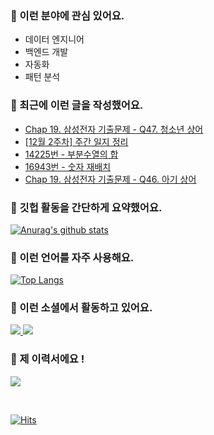 ### 📡 이런 분야에 관심 있어요.

- 데이터 엔지니어
- 백엔드 개발
- 자동화
- 패턴 분석

### 📝 최근에 이런 글을 작성했어요.

<!-- BLOG-POST-LIST:START -->
- [Chap 19. 삼성전자 기출문제 - Q47. 청소년 상어](https://blex.me/@mildsalmon/chap-19-%EC%82%BC%EC%84%B1%EC%A0%84%EC%9E%90-%EA%B8%B0%EC%B6%9C%EB%AC%B8%EC%A0%9C-q47-%EC%B2%AD%EC%86%8C%EB%85%84-%EC%83%81%EC%96%B4)
- [[12월 2주차] 주간 일지 정리](https://blex.me/@mildsalmon/12%EC%9B%94-2%EC%A3%BC%EC%B0%A8-%EC%A3%BC%EA%B0%84-%EC%9D%BC%EC%A7%80-%EC%A0%95%EB%A6%AC)
- [14225번 - 부분수열의 합](https://blex.me/@mildsalmon/14225%EB%B2%88-%EB%B6%80%EB%B6%84%EC%88%98%EC%97%B4%EC%9D%98-%ED%95%A9)
- [16943번 - 숫자 재배치](https://blex.me/@mildsalmon/16943%EB%B2%88-%EC%88%AB%EC%9E%90-%EC%9E%AC%EB%B0%B0%EC%B9%98)
- [Chap 19. 삼성전자 기출문제 - Q46. 아기 상어](https://blex.me/@mildsalmon/chap-19-%EC%82%BC%EC%84%B1%EC%A0%84%EC%9E%90-%EA%B8%B0%EC%B6%9C%EB%AC%B8%EC%A0%9C-q46-%EC%95%84%EA%B8%B0-%EC%83%81%EC%96%B4)
<!-- BLOG-POST-LIST:END -->

### 📑 깃헙 활동을 간단하게 요약했어요.

[![Anurag's github stats](https://github-readme-stats.vercel.app/api?username=mildsalmon&count_private=false&show_icons=true)](https://github.com/mildsalmon)

### 🥇 이런 언어를 자주 사용해요.

[![Top Langs](https://github-readme-stats.vercel.app/api/top-langs/?username=mildsalmon&hide=html)](https://github.com/mildsalmon)

### 🔮 이런 소셜에서 활동하고 있어요.

<p>

<a href="https://blex.me/@mildsalmon/about">
    <img src="http://img.shields.io/badge/BLOG-black?style=plastic&logo=bloglovin">
</a>

<a href="https://solved.ac/profile/mildsalmon">
    <img src="http://img.shields.io/badge/backjoon-blueviolet?style=plastic">
</a>

### 📜 제 이력서에요 !

<!-- <a href="https://mildsalmon.notion.site/c6540c28f55a4d90b4d2dcb181e15307">
    <img src="https://img.shields.io/badge/Resume-orange?style=social&logo=MailChimp">
</a>

<a href="https://mildsalmon.notion.site/c6540c28f55a4d90b4d2dcb181e15307">
    <img src="https://img.shields.io/badge/Resume-orange?style=plastic&logo=MailChimp">
</a>
    
<a href="https://mildsalmon.notion.site/c6540c28f55a4d90b4d2dcb181e15307">
    <img src="https://img.shields.io/badge/Resume-orange?style=plastic&logo=Jordan">
</a>
    
<a href="https://mildsalmon.notion.site/c6540c28f55a4d90b4d2dcb181e15307">
    <img src="https://img.shields.io/badge/Resume-orange?style=plastic&logo=GreenSock">
</a> -->
    
<a href="https://mildsalmon.notion.site/c6540c28f55a4d90b4d2dcb181e15307">
    <img src="https://img.shields.io/badge/Resume-orange?style=plastic&logo=Notion">
</a>
    

<p>
<br>

[![Hits](https://hits.seeyoufarm.com/api/count/incr/badge.svg?url=https%3A%2F%2Fgithub.com%2Fmildsalmon)](https://hits.seeyoufarm.com)
